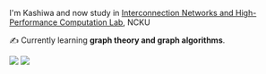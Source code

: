 I'm Kashiwa and now study in [Interconnection Networks and High-Performance Computation Lab](https://algorithm.csie.ncku.edu.tw/), NCKU

✍️ Currently learning **graph theory and graph algorithms**.

![](http://github-profile-summary-cards.vercel.app/api/cards/repos-per-language?username=ksw2000&theme=github)
![](http://github-profile-summary-cards.vercel.app/api/cards/stats?username=ksw2000&theme=github)
